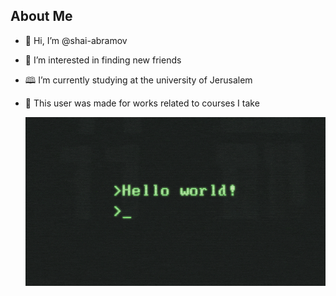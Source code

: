 ## About Me
- 👋 Hi, I’m @shai-abramov
- 👀 I’m interested in finding new friends
- 🕮 I’m currently studying at the university of Jerusalem
- 🔬 This user was made for works related to courses I take

  ![introductory gif](hw.gif)

<!--
**shay-abramov/shay-abramov** is a ✨ _special_ ✨ repository because its `README.md` (this file) appears on your GitHub profile.
-->
